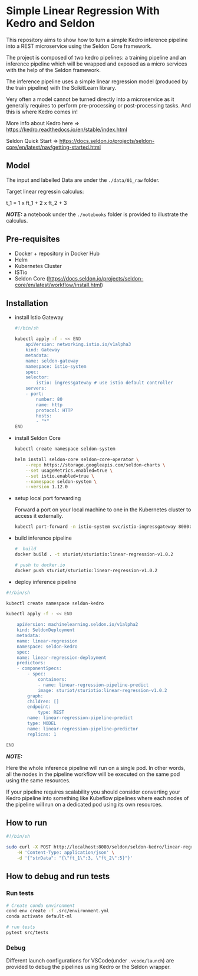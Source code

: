 # Simple Linear Regression With Kedro and Seldon

This repository aims to show how to turn a simple Kedro inference pipeline into a REST microservice using the Seldon Core framework.

The project is composed of two kedro pipelines: a training pipeline and an inference pipeline which will be wrapped and exposed as a micro services with the help of the Seldon framework.

The inference pipeline uses a simple linear regression model (produced by the train pipeline) with the ScikitLearn library.

Very often a model cannot be turned directly into a microservice as it generally requires to perform pre-processing or post-processing tasks. And this is where Kedro comes in!

More info about Kedro here => https://kedro.readthedocs.io/en/stable/index.html

Seldon Quick Start => https://docs.seldon.io/projects/seldon-core/en/latest/nav/getting-started.html

## Model

The input and labelled Data are under the `./data/01_raw` folder.

Target linear regressin calculus:

t_1 = 1 x ft_1 + 2 x ft_2 + 3

**_NOTE:_** a notebook under the `./notebooks` folder is provided to illustrate the calculus.

## Pre-requisites

- Docker + repository in Docker Hub
- Helm
- Kubernetes Cluster
- ISTio
- Seldon Core (https://docs.seldon.io/projects/seldon-core/en/latest/workflow/install.html)

## Installation

- install Istio Gateway
  
  ```bash
  #!/bin/sh

  kubectl apply -f - << END
      apiVersion: networking.istio.io/v1alpha3
      kind: Gateway
      metadata:
      name: seldon-gateway
      namespace: istio-system
      spec:
      selector:
          istio: ingressgateway # use istio default controller
      servers:
      - port:
          number: 80
          name: http
          protocol: HTTP
          hosts:
          - "*"
  END
  ```

- install Seldon Core

  ```bash
  kubectl create namespace seldon-system
  
  helm install seldon-core seldon-core-operator \
      --repo https://storage.googleapis.com/seldon-charts \
      --set usageMetrics.enabled=true \
      --set istio.enabled=true \
      --namespace seldon-system \
      --version 1.12.0
  ```

- setup local port forwarding
  
  Forward a port on your local machine to one in the Kubernetes cluster to access it externally.

  ```bash
  kubectl port-forward -n istio-system svc/istio-ingressgateway 8080:80
  ```

- build inference pipeline

  ```bash
  #  build
  docker build . -t sturiot/sturiotio:linear-regression-v1.0.2
  
  # push to docker.io
  docker push sturiot/sturiotio:linear-regression-v1.0.2
  ```

- deploy inference pipeline

```bash
#!/bin/sh

kubectl create namespace seldon-kedro

kubectl apply -f - << END

    apiVersion: machinelearning.seldon.io/v1alpha2
    kind: SeldonDeployment
    metadata:
    name: linear-regression
    namespace: seldon-kedro
    spec:
    name: linear-regression-deployment
    predictors:
    - componentSpecs:
        - spec:
            containers:
            - name: linear-regression-pipeline-predict
            image: sturiot/sturiotio:linear-regression-v1.0.2
        graph:
        children: []
        endpoint:
            type: REST
        name: linear-regression-pipeline-predict
        type: MODEL
        name: linear-regression-pipeline-predictor
        replicas: 1

END
```

**_NOTE:_** 

Here the whole inference pipeline will run on a single pod. In other words, all the nodes in the pipeline workflow will be executed on the same pod using the same resources.

If your pipeline requires scalability you should consider converting your Kedro pipeline into something like Kubeflow pipelines where each nodes of the pipeline will run on a dedicated pod using its own resources.

## How to run

```bash
#!/bin/sh

sudo curl -X POST http://localhost:8080/seldon/seldon-kedro/linear-regression/api/v1.0/predictions \
    -H 'Content-Type: application/json' \
    -d '{"strData": "{\"ft_1\":3, \"ft_2\":5}"}'
```

## How to debug and run tests

### Run tests

```bash
# Create conda environment
cond env create -f .src/environment.yml
conda activate default-ml

# run tests
pytest src/tests
```

### Debug

Different launch configurations for VSCode(under `.vcode/launch`) are provided to debug the pipelines using Kedro or the Seldon wrapper.
